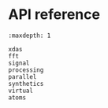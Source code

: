 # API reference

```{toctree}
:maxdepth: 1

xdas
fft
signal
processing
parallel
synthetics
virtual
atoms
```